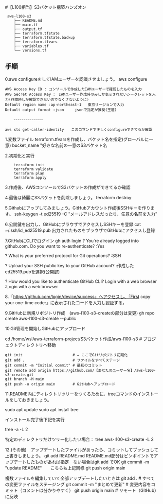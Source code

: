 #【L100相当】S3バケット構築ハンズオン

```
 aws-l100-s3
    ├── README.md
    ├── main.tf
    ├── output.tf
    ├── terraform.tfstate
    ├── terraform.tfstate.backup
    ├── terraform.tfvars
    ├── variables.tf
    └── versions.tf
 ```

##  手順

0.aws configureをしてIAMユーザーを認識させましょう。
    aws configure

    AWS Access Key ID : コンソールで作成したIAMユーザーで確認したものを入力
    AWS Secret Access Key :　IAMユーザー作成時のみしか表示されないシークレットを入力(作成時しか確認できないのでなくさないように)　 
    Default region name :ap-northeast-1   東京リージョンで入力 
    Default output format :json     jsonで指定が推奨(王道)

　　---------------
    
    aws sts get-caller-identity　　このコマンドで正しくconfigureできてるか確認


1.変数ファイル  terraform.tfvarsを作成し、バケット名を指定(グローバルに一意)
    bucket_name "好きな名前の一意のS3バケット名

2.初期化と実行
```
    terraform init
    terraform validate
    terraform plan
    terraform apply
```    

3.作成後、AWSコンソールでS3バケットの作成ができてるか確認

4.最後は綺麗にS3バケットを削除しましょう。
    terraform destroy

5.Githubにアップしてみましょう。GitHubアカウント作成後SSHキーを作ります。
    ssh-keygen -t ed25519 -C "メールアドレスだったり、任意の名前を入力"

6.公開鍵を出力し、GitHubにブラウザでアクセスしSSHキーを登録
    cat ~/.ssh/id_ed25519.pub
    出力されたものをブラウザでGitHubにアクセスし登録

7.GitHubにCLIでログイン
    gh auth login
? You're already logged into github.com. Do you want to re-authenticate? 
:Yes

? What is your preferred protocol for Git operations? 
:SSH

? Upload your SSH public key to your GitHub account?
:作成したed25519.pubを選択(公開鍵)

? How would you like to authenticate GitHub CLI? Login with a web browser
:Login with a web browser

8.「https://github.com/login/device/success」へアクセスし、「First copy your one-time code:」に表示されたコードを入力し認証する。

9.GitHubに新規リポジトリ作成　(aws-l100-s3-createの部分は変更)
gh repo create aws-l100-s3-create --public

10.Git管理を開始しGitHubにアップロード

cd /home/wsl/aws-terraform-project/S3バケット作成/aws-l100-s3  # プロジェクトディレクトリへ移動

```
git init                       # ★ ここでGitリポジトリ初期化
git add .                      # ファイルをすべてステージ
git commit -m "Initial commit" # 最初のコミット
git remote add origin https://github.com/【あなたのユーザー名】/aws-l100-s3-create.git
git branch -M main
git push -u origin main        # GitHubへアップロード
```

11.README内にディレクトリツリーをつくるために、treeコマンドのインストールをしておきましょう。

sudo apt update
sudo apt install tree

インストール完了後下記を実行

tree -a -L 2

特定のディレクトリだけツリー化したい場合：
tree aws-l100-s3-create -L 2


12.(その他)　アップデートしたファイルがあったら、コミットしてプッシュして上書きしましょう。
git add README.md       README.md部分はピンポイントでアップデートしたものがあれば指定　ない場合はgit add でOK
git commit -m "update README"　　こちらも上記同様
git push origin main

複数ファイルを編集していて全部アップデートしたいときは
git add .                # すべての変更ファイルをステージング
git commit -m "まとめて更新"  # 変更内容をコミット（コメントは分かりやすく）
git push origin main     # リモート（GitHub）に反映
